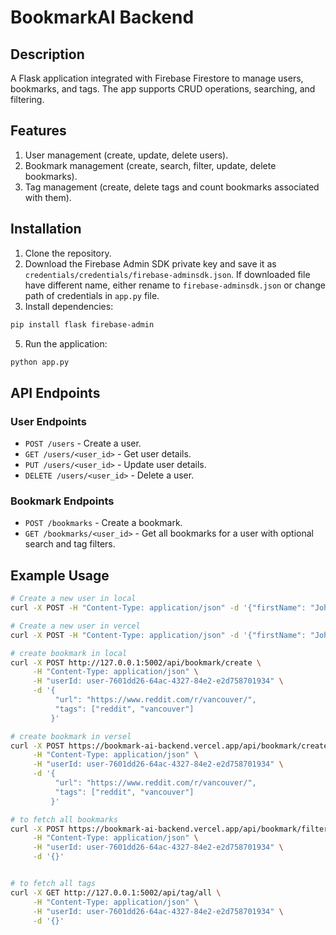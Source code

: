 # BookmarkAI Backend

## Description
A Flask application integrated with Firebase Firestore to manage users, bookmarks, and tags. The app supports CRUD operations, searching, and filtering.

## Features
1. User management (create, update, delete users).
2. Bookmark management (create, search, filter, update, delete bookmarks).
3. Tag management (create, delete tags and count bookmarks associated with them).

## Installation

1. Clone the repository.
3. Download the Firebase Admin SDK private key and save it as `credentials/credentials/firebase-adminsdk.json`. If downloaded file have different name, either rename to `firebase-adminsdk.json` or change path of credentials in `app.py` file.
4. Install dependencies:

```bash
pip install flask firebase-admin
```

5. Run the application:

```bash
python app.py
```

## API Endpoints

### User Endpoints
- `POST /users` - Create a user.
- `GET /users/<user_id>` - Get user details.
- `PUT /users/<user_id>` - Update user details.
- `DELETE /users/<user_id>` - Delete a user.

### Bookmark Endpoints
- `POST /bookmarks` - Create a bookmark.
- `GET /bookmarks/<user_id>` - Get all bookmarks for a user with optional search and tag filters.

## Example Usage

```bash
# Create a new user in local
curl -X POST -H "Content-Type: application/json" -d '{"firstName": "John", "lastName": "Doe", "avatarUrl": "example.com/avatar", "email": "abc3@gmail.com"}' http://127.0.0.1:5002/api/user/create

# Create a new user in vercel
curl -X POST -H "Content-Type: application/json" -d '{"firstName": "John", "lastName": "Doe", "avatarUrl": "example.com/avatar", "email": "abc3@gmail.com"}' https://bookmark-ai-backend.vercel.app/api/user/create

# create bookmark in local
curl -X POST http://127.0.0.1:5002/api/bookmark/create \
     -H "Content-Type: application/json" \
     -H "userId: user-7601dd26-64ac-4327-84e2-e2d758701934" \
     -d '{
          "url": "https://www.reddit.com/r/vancouver/",
          "tags": ["reddit", "vancouver"]
         }'

# create bookmark in versel
curl -X POST https://bookmark-ai-backend.vercel.app/api/bookmark/create \
     -H "Content-Type: application/json" \
     -H "userId: user-7601dd26-64ac-4327-84e2-e2d758701934" \
     -d '{
          "url": "https://www.reddit.com/r/vancouver/",
          "tags": ["reddit", "vancouver"]
         }'

# to fetch all bookmarks
curl -X POST https://bookmark-ai-backend.vercel.app/api/bookmark/filter \
     -H "Content-Type: application/json" \
     -H "userId: user-7601dd26-64ac-4327-84e2-e2d758701934" \
     -d '{}'


# to fetch all tags
curl -X GET http://127.0.0.1:5002/api/tag/all \
     -H "Content-Type: application/json" \
     -H "userId: user-7601dd26-64ac-4327-84e2-e2d758701934" \
     -d '{}'

```